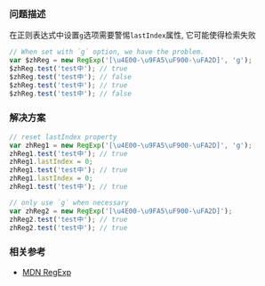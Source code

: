 ### 问题描述

在正则表达式中设置`g`选项需要警惕`lastIndex`属性, 它可能使得检索失败

```js
// When set with `g` option, we have the problem.
var $zhReg = new RegExp('[\u4E00-\u9FA5\uF900-\uFA2D]', 'g');
$zhReg.test('test中'); // true
$zhReg.test('test中'); // false
$zhReg.test('test中'); // true
$zhReg.test('test中'); // false
```

### 解决方案

```js
// reset lastIndex property
var zhReg1 = new RegExp('[\u4E00-\u9FA5\uF900-\uFA2D]', 'g');
zhReg1.test('test中'); // true
zhReg1.lastIndex = 0;
zhReg1.test('test中'); // true
zhReg1.lastIndex = 0;
zhReg1.test('test中'); // true

// only use `g` when necessary
var zhReg2 = new RegExp('[\u4E00-\u9FA5\uF900-\uFA2D]');
zhReg2.test('test中'); // true
zhReg2.test('test中'); // true
```


### 相关参考

  * [MDN RegExp](https://developer.mozilla.org/en-US/docs/Web/JavaScript/Guide/Regular_Expressions#Working_with_Regular_Expressions)
